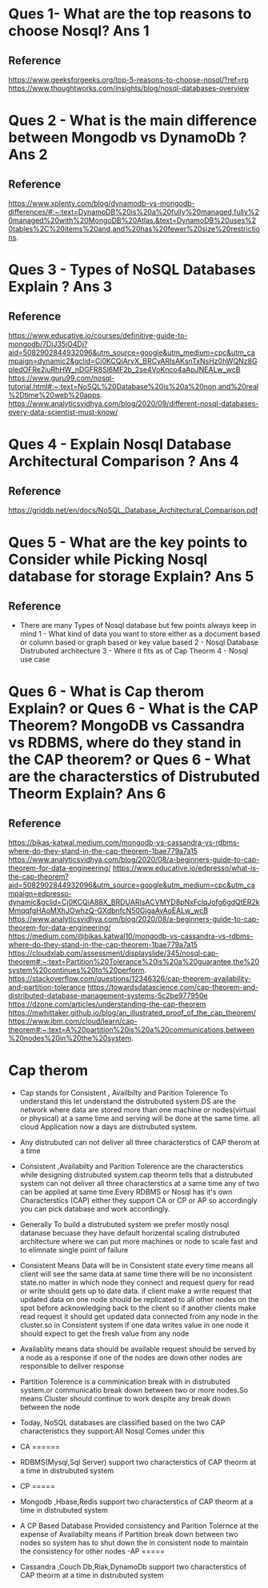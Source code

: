 Ques 1- What are the top reasons to choose Nosql?
Ans 1
=====
Reference
---------
https://www.geeksforgeeks.org/top-5-reasons-to-choose-nosql/?ref=rp
https://www.thoughtworks.com/insights/blog/nosql-databases-overview






Ques 2 - What is the main difference between Mongodb vs DynamoDb ?
Ans 2
======
Reference
---------
https://www.xplenty.com/blog/dynamodb-vs-mongodb-differences/#:~:text=DynamoDB%20is%20a%20fully%20managed,fully%20managed%20with%20MongoDB%20Atlas.&text=DynamoDB%20uses%20tables%2C%20items%20and,and%20has%20fewer%20size%20restrictions.




Ques 3 - Types of NoSQL Databases Explain ?
Ans 3
=====
Reference
---------
https://www.educative.io/courses/definitive-guide-to-mongodb/7DjJ35jO4Dj?aid=5082902844932096&utm_source=google&utm_medium=cpc&utm_campaign=dynamic2&gclid=Cj0KCQiArvX_BRCyARIsAKsnTxNsHz0hWQNz8GpledOFRe2juRhHW_nDGFR8Sl6MF2b_2se4VoKnco4aApJNEALw_wcB
https://www.guru99.com/nosql-tutorial.html#:~:text=NoSQL%20Database%20is%20a%20non,and%20real%2Dtime%20web%20apps.
https://www.analyticsvidhya.com/blog/2020/09/different-nosql-databases-every-data-scientist-must-know/



Ques 4 - Explain Nosql Database Architectural Comparison ?
Ans 4
======
Reference
---------
https://griddb.net/en/docs/NoSQL_Database_Architectural_Comparison.pdf




Ques 5 - What are the key points to Consider while Picking Nosql database for storage Explain?
Ans 5
=====
Reference
----------


- There are many Types of Nosql database but few points always keep in mind
1 - What kind of data you want to store either as a document based or column based or graph based or key value based
2 - Nosql Database Distrubuted architecture
3 - Where it fits as of Cap Theorm
4 - Nosql use case




Ques 6 - What is Cap therom  Explain?
or
Ques 6 - What is the CAP Theorem? MongoDB vs Cassandra vs RDBMS, where do they stand in the CAP theorem?
or
Ques 6 - What are the characterstics of Distrubuted Theorm Explain?
Ans 6
=====
Reference
---------
https://bikas-katwal.medium.com/mongodb-vs-cassandra-vs-rdbms-where-do-they-stand-in-the-cap-theorem-1bae779a7a15
https://www.analyticsvidhya.com/blog/2020/08/a-beginners-guide-to-cap-theorem-for-data-engineering/
https://www.educative.io/edpresso/what-is-the-cap-theorem?aid=5082902844932096&utm_source=google&utm_medium=cpc&utm_campaign=edpresso-dynamic&gclid=Cj0KCQiA88X_BRDUARIsACVMYD8pNxFclqJofg6gdQtER2kMmqqfgHAoMXhJOwhzQ-GXdbnfcN50GigaAvAoEALw_wcB
https://www.analyticsvidhya.com/blog/2020/08/a-beginners-guide-to-cap-theorem-for-data-engineering/
https://medium.com/@bikas.katwal10/mongodb-vs-cassandra-vs-rdbms-where-do-they-stand-in-the-cap-theorem-1bae779a7a15
https://cloudxlab.com/assessment/displayslide/345/nosql-cap-theorem#:~:text=Partition%20Tolerance%20is%20a%20guarantee,the%20system%20continues%20to%20perform.
https://stackoverflow.com/questions/12346326/cap-theorem-availability-and-partition-tolerance
https://towardsdatascience.com/cap-theorem-and-distributed-database-management-systems-5c2be977950e
https://dzone.com/articles/understanding-the-cap-theorem
https://mwhittaker.github.io/blog/an_illustrated_proof_of_the_cap_theorem/
https://www.ibm.com/cloud/learn/cap-theorem#:~:text=A%20partition%20is%20a%20communications,between%20nodes%20in%20the%20system.

Cap therom
===========
- Cap stands for Consistent , Availbilty and Parition Tolerence To understand this let understand the distrubuted system.DS are the network where data are stored more than one machine or nodes(virtual or physical) at a same time and serving will be done at the same time. all cloud Application now a days are distrubuted system.

- Any distrubuted can not deliver all three characterstics of CAP therom at a time

- Consistent ,Availabilty and Parition Tolerence are the characterstics while designing distrubuted system.cap theorm tells that a distrubuted system can not deliver all three characterstics at a same time any of two can be applied at same time.Every RDBMS or Nosql has it's own Characterstics (CAP) either they support CA or CP or AP  so accordingly you can pick database and work accordingly.
- Generally To build a distrubuted system we prefer mostly nosql datanase becuase they have default horizental scaling distrubuted architecture where we can put more machines or node to scale fast and to elimnate single point of failure

- Consistent Means Data will be in Consistent state every time means all client will see the same data at same time there will be no inconsistent state.no matter in which node they connect and request query for read or write should gets up to date data. if client make a write request that updated data on one node should be replicated to all other nodes on the spot before acknowledging back to the client so if another clients make read request it should get updated data connected from any node in the cluster.so in Consistent system if one data writes value in one node it should expect to get the fresh value from any node 
- Availablity means data should be available request should be served by a node as a response if one of the nodes are down other nodes are responsible to deilver response
- Partition Tolerence  is a comminication break with in distrubuted system.or communicatio break down between two or more nodes.So means Cluster should continue to work despite any break down between the node
- Today, NoSQL databases are classified based on the two CAP characteristics they support:All Nosql Comes under this
- CA 
======
- RDBMS(Mysql,Sql Server) support two characterstics of CAP theorm at a time in distrubuted system

- CP
=====
- Mongodb ,Hbase,Redis support two characterstics of CAP theorm at a time in distrubuted system
- A CP Based Database Provided consistency and Parition Tolernce at the expense of Availabilty means if Partition break down between two nodes so system has to shut down the in consistent node to maintain the consistency for other nodes 
-AP
=====
- Cassandra ,Couch Db,Riak,DynamoDb support two characterstics of CAP theorm at a time in distrubuted system
